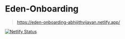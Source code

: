 # Eden-Onboarding

> https://eden-onboarding-abhijithvijayan.netlify.app/

[![Netlify Status](https://api.netlify.com/api/v1/badges/fa166825-4625-47d0-af79-5ca002d657be/deploy-status)](https://app.netlify.com/sites/eden-onboarding-abhijithvijayan/deploys)
